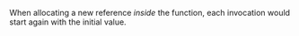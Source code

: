When allocating a new reference *inside* the function, each invocation would start again with the initial value.
